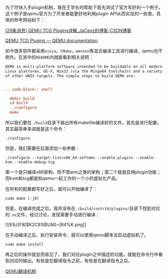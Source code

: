 为了尽快入手plugin机制，我在王学长的帮助下首先测试了官方写好的一个例子。这个例子是qemu官方为了开发者能更好地利用plugin API从而实现的一些类。具体的参考网站如下：

[(29条消息) QEMU TCG Plugins详解_JaCenz的博客-CSDN博客](https://blog.csdn.net/JaCenz/article/details/125302647)

[QEMU TCG Plugins — QEMU documentation](https://www.qemu.org/docs/master/devel/tcg-plugins.html?highlight=plugin)

如今很多软件都采用`ninja`，`CMake`，`menson`等混合编译工具进行编译，qemu也不例外。在其中的`README`内就能看到相关说明：

```rst
QEMU is multi-platform software intended to be buildable on all modern
Linux platforms, OS-X, Win32 (via the Mingw64 toolchain) and a variety
of other UNIX targets. The simple steps to build QEMU are:


.. code-block:: shell

  mkdir build
  cd build
  ../configure
  make

```

所以我们要在`./build`目录下输出所有makefile编译好的文件。首先是进行配置，其实最简单来讲就是这个命令：

```shell
./configure
```

但是，我们需要在后面添加一些参数：

```shell
./configure --target-list=x86_64-softmmu --enable-plugins --enable-kvm --enable-debug-tcg
```

第一个是只编译x86架构，而不管arm之类的架构；第二个就是启用plugin功能；而kvm和tcg都是和qemu一起工作的一个小的虚拟化产品。

在所有的配置都写好之后，就可以开始编译了：

```shell
sudo make [-j8]
```

但是，在编译完成之后，我并没有在`./build/contrib/plugins/`目录下找到对应的`.so`文件。经过讨论，发现需要手动进行编译：

![[E9J(F8[$K2C93@UM[~[R4%K.png]]

在手动编译之后，执行安装命令，就可以使用qemu脚本去启动虚拟机了。

```shell
sudo make install
```

再之后的操作就显而易见了，我们对应plugin之中描述的功能，就能在命令行中看到对应的输出。有些是在翻译指令之前，有些是在翻译指令之后。

[QEMU翻译机制](https://www.qemu.org/docs/master/devel/tcg.html?highlight=translate)

